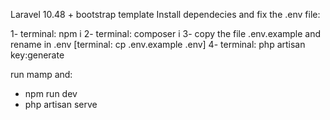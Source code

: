 Laravel 10.48 + bootstrap template
Install dependecies and fix the .env file:

1- terminal: npm i
2- terminal: composer i
3- copy the file .env.example and rename in .env [terminal: cp .env.example .env]
4- terminal: php artisan key:generate


run mamp and:
- npm run dev
- php artisan serve